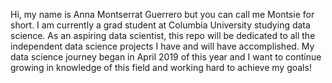 Hi, my name is Anna Montserrat Guerrero but you can call me Montsie for short. I am currently a grad student at Columbia University studying data science.
As an aspiring data scientist, this repo will be dedicated to all the independent data science projects I have and will have accomplished. 
My data science journey began in April 2019 of this year and I want to continue growing in knowledge of this field and working hard to achieve my goals!
